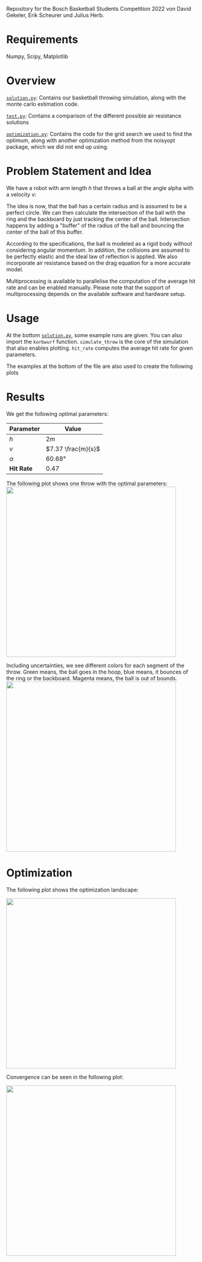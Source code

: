 Repository for the Bosch Basketball Students Competition 2022
von David Gekeler, Erik Scheurer und Julius Herb.

# Requirements
Numpy, Scipy, Matplotlib

# Overview

[`solution.py`](solution.py):
Contains our basketball throwing simulation, along with the monte carlo estimation code.

[`test.py`](test.py):
Contains a comparison of the different possible air resistance solutions

[`optimization.py`](optimization.py):
Contains the code for the grid search we used to find the optimum, along with another optimization method from the noisyopt package, which we did not end up using.



# Problem Statement and Idea


We have a robot with arm length $h$ that throws a ball at the angle alpha with a velocity $v$:


 The idea is now, that the ball has a certain radius and is assumed to be a perfect circle.
 We can then calculate the intersection of the ball with the ring and the backboard by just tracking the center of the ball. 
 Intersection happens by adding a "buffer" of the radius of the ball and bouncing the center of the ball of this buffer.

 According to the specifications, the ball is modeled as a rigid body without considering angular momentum.
 In addition, the collisions are assumed to be perfectly elastic and the ideal law of reflection is applied.
 We also incorporate air resistance based on the drag equation for a more accurate model.

 Multiprocessing is available to parallelise the computation of the average hit rate and can be enabled manually.
 Please note that the support of multiprocessing depends on the available software and hardware setup.


# Usage                                 


At the bottom [`solution.py`](solution.py), some example runs are given.
You can also import the `korbwurf` function.
`simulate_throw` is the core of the simulation that also enables plotting.
`hit_rate` computes the average hit rate for given parameters.

The examples at the bottom of the file are also used to create the following plots

# Results
We get the following optimal parameters:

| Parameter | Value |
| --- | --- |
| $h$ | $2m$ |
| $v$ | $7.37 \frac{m}{s}$ |
| $\alpha$ | $60.68°$ |
| **Hit Rate** | $0.47$ |

The following plot shows one throw with the optimal parameters:
<img src="https://user-images.githubusercontent.com/84399192/204149306-0d7695e8-adab-4431-90ad-128d9c966ac5.png" width="450"/>

Including uncertainties, we see different colors for each segment of the throw. Green means, the ball goes in the hoop, blue means, it bounces of the ring or the backboard. Magenta means, the ball is out of bounds.
<img src="https://user-images.githubusercontent.com/84399192/204149304-04ad94b3-690a-4060-8b5e-a5acda075d4a.png"  width="450"/>

# Optimization

The following plot shows the optimization landscape:

<img src="https://user-images.githubusercontent.com/84399192/204149307-e56f6711-ce26-4fd2-897c-cbc92ba1c69f.png" width="450"/>

Convergence can be seen in the following plot:

<img src="https://user-images.githubusercontent.com/84399192/204149309-fdc59d5c-3430-4e4c-a960-602a06e105e4.png" width="450"/>